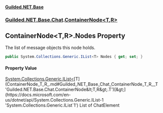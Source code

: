 #### [Guilded.NET.Base](Guilded_NET_Base.md 'Guilded.NET.Base')
### [Guilded.NET.Base.Chat](Guilded_NET_Base.md#Guilded_NET_Base_Chat 'Guilded.NET.Base.Chat').[ContainerNode&lt;T,R&gt;](ContainerNode_T_R_.md 'Guilded.NET.Base.Chat.ContainerNode&lt;T,R&gt;')
## ContainerNode&lt;T,R&gt;.Nodes Property
The list of message objects this node holds.  
```csharp
public System.Collections.Generic.IList<T> Nodes { get; set; }
```
#### Property Value
[System.Collections.Generic.IList&lt;](https://docs.microsoft.com/en-us/dotnet/api/System.Collections.Generic.IList-1 'System.Collections.Generic.IList`1')[T](ContainerNode_T_R_.md#Guilded_NET_Base_Chat_ContainerNode_T_R__T 'Guilded.NET.Base.Chat.ContainerNode&lt;T,R&gt;.T')[&gt;](https://docs.microsoft.com/en-us/dotnet/api/System.Collections.Generic.IList-1 'System.Collections.Generic.IList`1')
List of ChatElement
